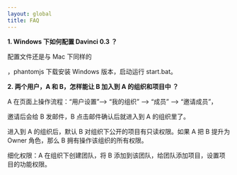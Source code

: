 ```yaml
---
layout: global
title: FAQ
---
```


**1. Windows 下如何配置 Davinci 0.3 ？**

配置文件还是与 Mac 下同样的

[配置方法]: https://edp963.github.io/davinci/deployment.html

，phantomjs 下载安装 Windows 版本，启动运行 start.bat。



**2. 两个用户，A 和 B，怎样能让 B 加入到 A 的组织和项目中 ？**

A 在页面上操作流程：“用户设置”—> “我的组织” —> “成员” —> “邀请成员”，

邀请后会给 B 发邮件，B 点击邮件确认后就进入到 A 的组织里了。 

进入到 A 的组织后，默认 B 对组织下公开的项目有只读权限。如果 A 把 B 提升为 Owner 角色，那么 B 拥有操作该组织的所有权限。

细化权限：A 在组织下创建团队，将 B 添加到该团队，给团队添加项目，设置项目的功能权限。 